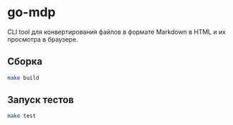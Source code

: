 # go-mdp

CLI tool для конвертирования файлов в формате Markdown в HTML и их просмотра в браузере.


## Сборка

```bash
make build
```

## Запуск тестов

```bash
make test
```

